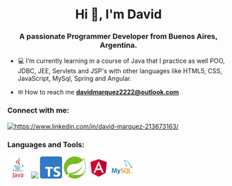 <h1 align="center">Hi 👋, I'm David</h1>
<h3 align="center">A passionate Programmer Developer from Buenos Aires, Argentina.</h3>

- 💻 I’m currently learning in a course of Java that I practice as well POO, JDBC, JEE, Servlets and JSP's with other languages like HTML5, CSS, JavaScript, MySql, Spring and Angular.

- ✉ How to reach me **davidmarquez2222@outlook.com**

<sector>
  <h3 align="left">Connect with me:</h3>
  <p align="left">
  <a href="https://www.linkedin.com/in/david-ariel-marquez/" target="blank"><img align="center"         src="https://raw.githubusercontent.com/rahuldkjain/github-profile-readme-generator/master/src/images/icons/Social/linked-in-alt.svg" alt="https://www.linkedin.com/in/david-marquez-213673163/" height="30" width="40" /></a>
  </p>
<sector>  
  
<sector>
  <h3 align="left">Languages and Tools:</h3>
  <p align="left"> 
    <code><img height="50" src="images/java-logo.png"></code>
    <code><img height="50" src="images/css-logo.png></code>
    <code><img height="50" src="images/javascript-logo.png"></code>
    <code><img height="50" src="images/typescript-logo.png"></code>  
    <code><img height="50" src="images/spring-logo.png"></code>
    <code><img height="50" src="images/angular-logo.png"></code>
    <code><img height="50" src="images/mysql-logo.png"></code>
  </p>
<sector>

